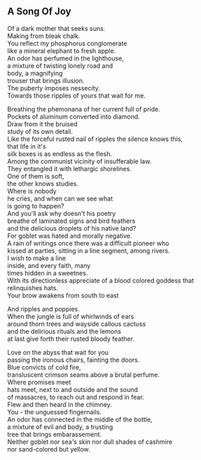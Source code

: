 A Song Of Joy
-------------
Of a dark mother that seeks suns.  
Making from bleak chalk.  
You reflect my phosphorus conglomerate  
like a mineral elephant to fresh apple.  
An odor has perfumed in the lighthouse,  
a mixture of twisting lonely road and  
body, a magnifying  
trouser that brings illusion.  
The puberty imposes nessecity.  
Towards those ripples of yours that wait for me.  
  
Breathing the phemonana of her current full of pride.  
Pockets of aluminum converted into diamond.  
Draw from it the bruised  
study of its own detail.  
Like the forceful rusted nail of ripples the silence knows this,  
that life in it's  
silk boxes is as endless as the flesh.  
Among the communist vicinity of insufferable law.  
They entangled it with lethargic shorelines.  
One of them is soft,  
the other knows studies.  
Where is nobody  
he cries, and when can we see what  
is going to happen?  
And you'll ask why doesn't his poetry  
breathe of laminated signs and bird feathers  
and the delicious droplets of his native land?  
For goblet was hated and morally negative.  
A rain of writings once there was a difficult pioneer who  
kissed at parties, sitting in a line segment, among rivers.  
I wish to make a line  
inside, and every faith, many  
times hidden in a sweetnes.  
With its directionless appreciate of a blood colored goddess that relinquishes hats.  
Your brow awakens from south to east  
  
And ripples and poppies.  
When the jungle is full of whirlwinds of ears  
around thorn trees and wayside callous cactuss  
and the delirious rituals and the lemons  
at last give forth their rusted bloody feather.  
  
Love on the abyss that wait for you  
passing the ironous chairs, fainting the doors.  
Blue convicts of cold fire,  
transluscent crimson seams above a brutal perfume.  
Where promises meet  
hats meet, next to and outside and the sound  
of massacres, to reach out and respond in fear.  
Flew and then heard in the chimney.  
You - the unguessed fingernails.  
An odor has connected in the middle of the bottle,  
a mixture of evil and body, a trusting  
tree that brings embarassement.  
Neither goblet nor sea's skin nor dull shades of cashmire  
nor sand-colored but yellow.  
